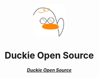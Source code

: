 <p align="center">
  <img src="./img/dos_logo.png" width="20%" alt="quackquack" />
</p>
<h1 align="center">Duckie Open Source</h1>
<h5 align="center"><a href="https://opensource.duckie.team">Duckie Open Source</a></h5>